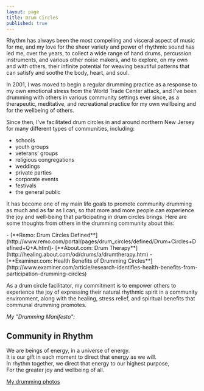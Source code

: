 ```yaml
---
layout: page
title: Drum Circles
published: true
---
```


Rhythm has always been the most compelling and visceral aspect of music for me, and my love for the sheer variety and power of rhythmic sound has led me, over the years, to collect a wide range of hand drums, percussion instruments, and various other noise makers, and to explore, on my own and with others, their infinite potential for weaving beautiful patterns that can satisfy and soothe the body, heart, and soul. 

In 2001, I was moved to begin a regular drumming practice as a response to my own emotional stress from the World Trade Center attack, and I've been drumming with others in various community settings ever since, as a therapeutic, meditative, and recreational practice for my own wellbeing and for the wellbeing of others. 

<p class="before-list">Since then, I've facilitated drum circles in and around northern New Jersey for many different types of communities, including:</p>

- schools
- youth groups
- veterans' groups
- religious congregations
- weddings
- private parties
- corporate events
- festivals
- the general public 

<p class="before-list">It has become one of my main life goals to promote community drumming as much and as far as I can, so that more and more people can experience the joy and well-being that participating in drum circles brings. Here are some thoughts from others in the drumming community about this:</p>
- [**Remo: Drum Circles Defined**](http://www.remo.com/portal/pages/drum_circles/defined/Drum+Circles+Defined+Q+A.html)- [**About.com: Drum Therapy**](http://healing.about.com/od/drums/a/drumtherapy.htm)  
- [**Examiner.com: Health Benefits of Drumming Circles**](http://www.examiner.com/article/research-identifies-health-benefits-from-participation-drumming-circles)    

As a drum circle facilitator, my commitment is to empower others to experience the joy of expressing their natural rhythmic spirit in a community environment, along with the healing, stress relief, and spiritual benefits that communal drumming promotes. 

<p class="before-blockquote"><em>My "Drumming Manifesto":</em></p>

<div class="well manifesto">
  <h2>Community in Rhythm</h2>

  <p>
    We are beings of energy, in a universe of energy.<br>
    It is our gift in each moment to direct that energy as we will.<br>
    In rhythm together, we direct that energy to our highest purpose,<br>
    For the greater joy and wellbeing of all.
  </p>
</div>


[My drumming photos](https://www.facebook.com/danamcc/photos)